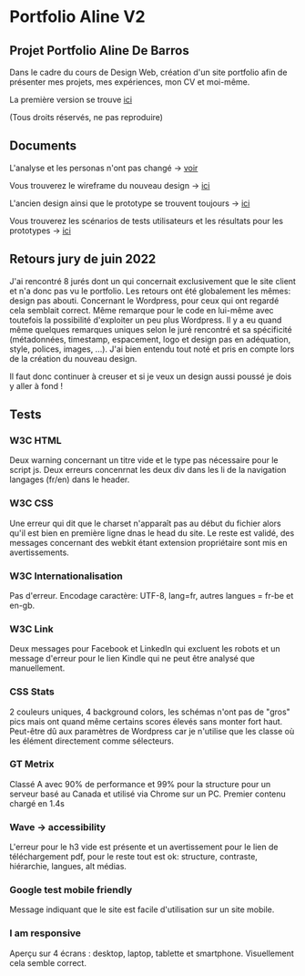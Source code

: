 # Portfolio Aline V2

## Projet Portfolio Aline De Barros

Dans le cadre du cours de Design Web, création d'un site portfolio afin de présenter mes projets, 
mes expériences, mon CV et moi-même.

La première version se trouve [ici](https://github.com/AlineDB/Aline-portfolio)

(Tous droits réservés, ne pas reproduire)

## Documents

L'analyse et les personas n'ont pas changé -> [voir](https://github.com/AlineDB/Aline-portfolio/blob/8cf5d4585e2d595c578bf5667efcff27cb049399/Doc/Analyse%20et%20personas%20portfolio.docx)

Vous trouverez le wireframe du nouveau design -> [ici](https://github.com/AlineDB/portfolio-V2/tree/main/doc/design)

L'ancien design ainsi que le prototype se trouvent toujours -> [ici](https://github.com/AlineDB/Aline-portfolio/blob/8cf5d4585e2d595c578bf5667efcff27cb049399/Doc/portfolio_wireframe_complet.png)

Vous trouverez les scénarios de tests utilisateurs et les résultats pour les prototypes -> [ici](https://github.com/AlineDB/Aline-portfolio/blob/8cf5d4585e2d595c578bf5667efcff27cb049399/Doc/tests%20utilisateurs%20prototype.docx)

## Retours jury de juin 2022

J'ai rencontré 8 jurés dont un qui concernait exclusivement que le site client et n'a donc pas vu le portfolio.
Les retours ont été globalement les mêmes: design pas abouti. Concernant le Wordpress, pour ceux qui ont regardé cela 
semblait correct. Même remarque pour le code en lui-même avec toutefois la possibilité d'exploiter un peu plus Wordpress.
Il y a eu quand même quelques remarques uniques selon le juré rencontré et sa spécificité (métadonnées, timestamp, espacement, logo et design pas en adéquation,
style, polices, images, ...). J'ai bien entendu tout noté et pris en compte lors de la création du nouveau design.

Il faut donc continuer à creuser et si je veux un design aussi poussé je dois y aller à fond ! 

## Tests

### W3C HTML
Deux warning concernant un titre vide et le type pas nécessaire pour le script js.
Deux erreurs concenrnat les deux div dans les li de la navigation langages (fr/en) dans le header.

### W3C CSS
Une erreur qui dit que le charset n'apparaît pas au début du fichier alors qu'il est bien en première ligne dnas le head du site. Le reste est validé, des messages 
concernant des webkit étant extension propriétaire sont mis en avertissements.

### W3C Internationalisation
Pas d'erreur. Encodage caractère: UTF-8, lang=fr, autres langues = fr-be et en-gb.

### W3C Link
Deux messages pour Facebook et LinkedIn qui excluent les robots et un message d'erreur pour le lien Kindle qui ne peut être analysé que manuellement.

### CSS Stats
2 couleurs uniques, 4 background colors, les schémas n'ont pas de "gros" pics mais ont quand même certains scores élevés sans monter fort haut. 
Peut-être dû aux paramètres de Wordpress car je n'utilise que les classe où les élément directement comme sélecteurs.

### GT Metrix
Classé A avec 90% de performance et 99% pour la structure pour un serveur basé au Canada et utilisé via Chrome sur un PC.
Premier contenu chargé en 1.4s

### Wave -> accessibility
L'erreur pour le h3 vide est présente et un avertissement pour le lien de téléchargement pdf, pour le reste tout est ok: structure, contraste, hiérarchie, langues, alt médias.

### Google test mobile friendly
Message indiquant que le site est facile d'utilisation sur un site mobile.

### I am responsive
Aperçu sur 4 écrans : desktop, laptop, tablette et smartphone. Visuellement cela semble correct.